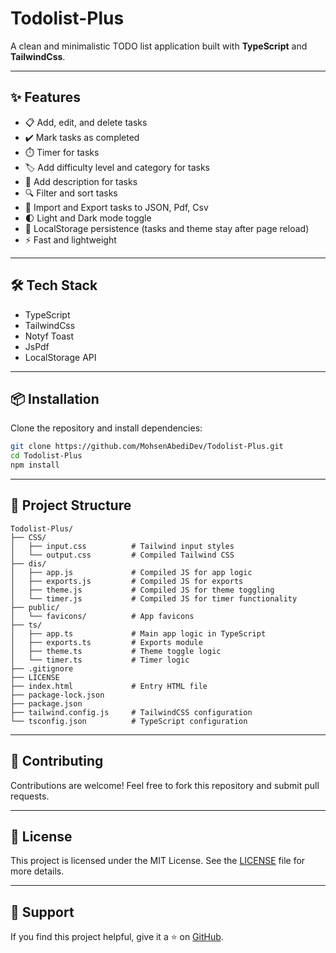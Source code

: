 # Todolist-Plus

A clean and minimalistic TODO list application built with **TypeScript** and **TailwindCss**.

---

## ✨ Features

* 📋 Add, edit, and delete tasks
* ✔️ Mark tasks as completed
* ⏱️ Timer for tasks
* 🏷️ Add difficulty level and category for tasks
* 📄 Add description for tasks
* 🔍 Filter and sort tasks
* 📁 Import and Export tasks to JSON, Pdf, Csv
* 🌓 Light and Dark mode toggle
* 💾 LocalStorage persistence (tasks and theme stay after page reload)
* ⚡ Fast and lightweight

---

## 🛠 Tech Stack

* TypeScript
* TailwindCss
* Notyf Toast
* JsPdf
* LocalStorage API

---

## 📦 Installation

Clone the repository and install dependencies:

```bash
git clone https://github.com/MohsenAbediDev/Todolist-Plus.git
cd Todolist-Plus
npm install
```

---

## 📁 Project Structure

```
Todolist-Plus/
├── CSS/
│   ├── input.css          # Tailwind input styles
│   └── output.css         # Compiled Tailwind CSS
├── dis/
│   ├── app.js             # Compiled JS for app logic
│   ├── exports.js         # Compiled JS for exports
│   ├── theme.js           # Compiled JS for theme toggling
│   └── timer.js           # Compiled JS for timer functionality
├── public/
│   └── favicons/          # App favicons
├── ts/
│   ├── app.ts             # Main app logic in TypeScript
│   ├── exports.ts         # Exports module
│   ├── theme.ts           # Theme toggle logic
│   └── timer.ts           # Timer logic
├── .gitignore
├── LICENSE
├── index.html             # Entry HTML file
├── package-lock.json
├── package.json
├── tailwind.config.js     # TailwindCSS configuration
└── tsconfig.json          # TypeScript configuration
```

---

## 📝 Contributing

Contributions are welcome! Feel free to fork this repository and submit pull requests.

---

## 📃 License

This project is licensed under the MIT License. See the [LICENSE](LICENSE) file for more details.

---

## 🌟 Support

If you find this project helpful, give it a ⭐ on [GitHub](https://github.com/MohsenAbediDev/Todolist-Plus).
